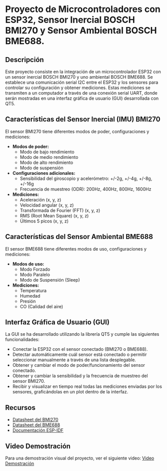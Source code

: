 # Proyecto de Microcontroladores con ESP32, Sensor Inercial BOSCH BMI270 y Sensor Ambiental BOSCH BME688.

## Descripción

Este proyecto consiste en la integración de un microcontrolador ESP32 con un sensor inercial BOSCH BMI270 y uno ambiental BOSCH BME688. Se establece una comunicación serial I2C entre el ESP32 y los sensores para controlar su configuración y obtener mediciones. Estas mediciones se transmiten a un computador a través de una conexión serial UART, donde serán mostradas en una interfaz gráfica de usuario (GUI) desarrollada con QT5.

## Características del Sensor Inercial (IMU) BMI270

El sensor BMI270 tiene diferentes modos de poder, configuraciones y mediciones:

- **Modos de poder:**
  - Modo de bajo rendimiento
  - Modo de medio rendimiento
  - Modo de alto rendimiento
  - Modo de suspensión
- **Configuraciones adicionales:**
  - Sensibilidad del giroscopio y acelerómetro: +/-2g, +/-4g, +/-8g, +/-16g
  - Frecuencia de muestreo (ODR): 200Hz, 400Hz, 800Hz, 1600Hz
- **Mediciones:**
  - Aceleración (x, y, z)
  - Velocidad angular (x, y, z)
  - Transformada de Fourier (FFT) (x, y, z)
  - RMS (Root Mean Square) (x, y, z)
  - Últimos 5 picos (x, y, z)

## Características del Sensor Ambiental BME688

El sensor BME688 tiene diferentes modos de uso, configuraciones y mediciones:

- **Modos de uso:**
  - Modo Forzado
  - Modo Paralelo
  - Modo de Suspensión (Sleep)
- **Mediciones:**
  - Temperatura
  - Humedad
  - Presión
  - CO (Calidad del aire)

## Interfaz Gráfica de Usuario (GUI)

La GUI se ha desarrollado utilizando la librería QT5 y cumple las siguientes funcionalidades:

- Conectar la ESP32 con el sensor conectado (BMI270 o BME688).
- Detectar automáticamente cuál sensor está conectado o permitir seleccionar manualmente a través de una lista desplegable.
- Obtener y cambiar el modo de poder/funcionamiento del sensor conectado.
- Obtener y cambiar la sensibilidad y la frecuencia de muestreo del sensor BMI270.
- Recibir y visualizar en tiempo real todas las mediciones enviadas por los sensores, graficándolas en un plot dentro de la interfaz.

## Recursos

- [Datasheet del BMI270](https://www.bosch-sensortec.com/products/motion-sensors/imus/bmi270/)
- [Datasheet del BME688](https://www.bosch-sensortec.com/products/environmental-sensors/gas-sensors/bme688/)
- [Documentación ESP-IDF](https://docs.espressif.com/projects/esp-idf/en/latest/esp32/)

## Video Demostración

Para una demostración visual del proyecto, ver el siguiente video: [Video Demostración](https://youtu.be/tTdplMQtxio)
